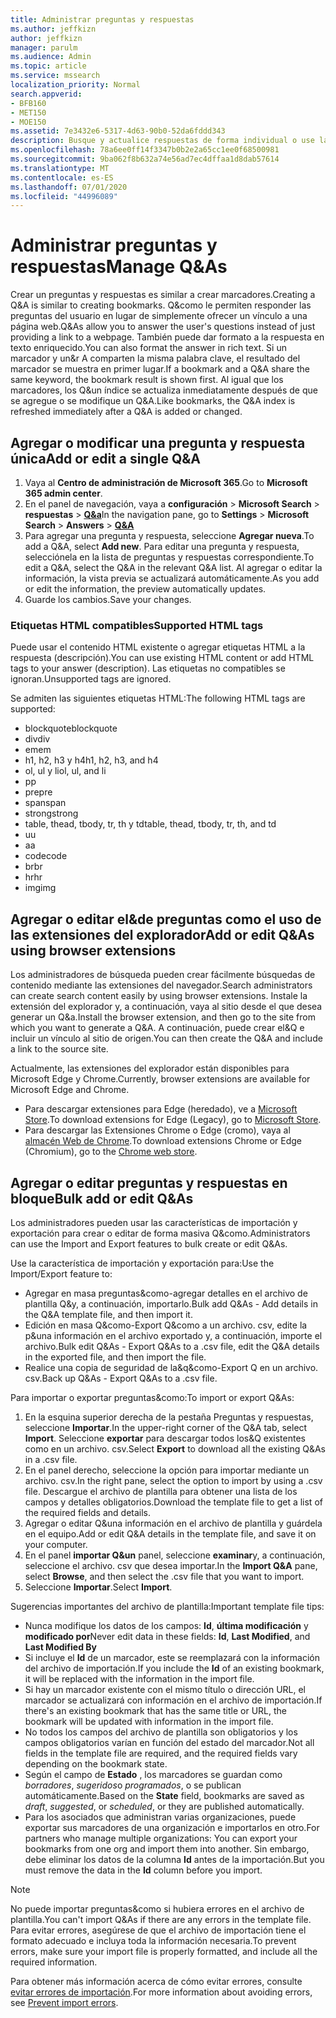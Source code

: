 ```yaml
---
title: Administrar preguntas y respuestas
ms.author: jeffkizn
author: jeffkizn
manager: parulm
ms.audience: Admin
ms.topic: article
ms.service: mssearch
localization_priority: Normal
search.appverid:
- BFB160
- MET150
- MOE150
ms.assetid: 7e3432e6-5317-4d63-90b0-52da6fddd343
description: Busque y actualice respuestas de forma individual o use las herramientas de búsqueda de Microsoft disponibles para editar las preguntas más&de una vez.
ms.openlocfilehash: 78a6ee0ff14f3347b0b2e2a65cc1ee0f68500981
ms.sourcegitcommit: 9ba062f8b632a74e56ad7ec4dffaa1d8dab57614
ms.translationtype: MT
ms.contentlocale: es-ES
ms.lasthandoff: 07/01/2020
ms.locfileid: "44996089"
---
```

# <a name="manage-qas"></a><span data-ttu-id="62b35-103">Administrar preguntas y respuestas</span><span class="sxs-lookup"><span data-stu-id="62b35-103">Manage Q&As</span></span>

<span data-ttu-id="62b35-104">Crear un preguntas y respuestas es similar a crear marcadores.</span><span class="sxs-lookup"><span data-stu-id="62b35-104">Creating a Q&A is similar to creating bookmarks.</span></span> <span data-ttu-id="62b35-105">Q&como le permiten responder las preguntas del usuario en lugar de simplemente ofrecer un vínculo a una página web.</span><span class="sxs-lookup"><span data-stu-id="62b35-105">Q&As allow you to answer the user's questions instead of just providing a link to a webpage.</span></span> <span data-ttu-id="62b35-106">También puede dar formato a la respuesta en texto enriquecido.</span><span class="sxs-lookup"><span data-stu-id="62b35-106">You can also format the answer in rich text.</span></span> <span data-ttu-id="62b35-107">Si un marcador y un&r A comparten la misma palabra clave, el resultado del marcador se muestra en primer lugar.</span><span class="sxs-lookup"><span data-stu-id="62b35-107">If a bookmark and a Q&A share the same keyword, the bookmark result is shown first.</span></span> <span data-ttu-id="62b35-108">Al igual que los marcadores, los Q&un índice se actualiza inmediatamente después de que se agregue o se modifique un Q&A.</span><span class="sxs-lookup"><span data-stu-id="62b35-108">Like bookmarks, the Q&A index is refreshed immediately after a Q&A is added or changed.</span></span>

## <a name="add-or-edit-a-single-qa"></a><span data-ttu-id="62b35-109">Agregar o modificar una pregunta y respuesta única</span><span class="sxs-lookup"><span data-stu-id="62b35-109">Add or edit a single Q&A</span></span>

1. <span data-ttu-id="62b35-110">Vaya al **Centro de administración de Microsoft 365**.</span><span class="sxs-lookup"><span data-stu-id="62b35-110">Go to **Microsoft 365 admin center**.</span></span>
1. <span data-ttu-id="62b35-111">En el panel de navegación, vaya a **configuración**  >  **Microsoft Search**  >  **respuestas**  >  [**Q&a**](https://admin.microsoft.com/Adminportal/Home#/MicrosoftSearch/qnas)</span><span class="sxs-lookup"><span data-stu-id="62b35-111">In the navigation pane, go to **Settings** > **Microsoft Search** > **Answers** > [**Q&A**](https://admin.microsoft.com/Adminportal/Home#/MicrosoftSearch/qnas)</span></span>
1. <span data-ttu-id="62b35-112">Para agregar una pregunta y respuesta, seleccione **Agregar nueva**.</span><span class="sxs-lookup"><span data-stu-id="62b35-112">To add a Q&A, select **Add new**.</span></span>
<span data-ttu-id="62b35-113">Para editar una pregunta y respuesta, selecciónela en la lista de preguntas y respuestas correspondiente.</span><span class="sxs-lookup"><span data-stu-id="62b35-113">To edit a Q&A, select the Q&A in the relevant Q&A list.</span></span> <span data-ttu-id="62b35-114">Al agregar o editar la información, la vista previa se actualizará automáticamente.</span><span class="sxs-lookup"><span data-stu-id="62b35-114">As you add or edit the information, the preview automatically updates.</span></span>
1. <span data-ttu-id="62b35-115">Guarde los cambios.</span><span class="sxs-lookup"><span data-stu-id="62b35-115">Save your changes.</span></span>

### <a name="supported-html-tags"></a><span data-ttu-id="62b35-116">Etiquetas HTML compatibles</span><span class="sxs-lookup"><span data-stu-id="62b35-116">Supported HTML tags</span></span>

<span data-ttu-id="62b35-117">Puede usar el contenido HTML existente o agregar etiquetas HTML a la respuesta (descripción).</span><span class="sxs-lookup"><span data-stu-id="62b35-117">You can use existing HTML content or add HTML tags to your answer (description).</span></span> <span data-ttu-id="62b35-118">Las etiquetas no compatibles se ignoran.</span><span class="sxs-lookup"><span data-stu-id="62b35-118">Unsupported tags are ignored.</span></span>

<span data-ttu-id="62b35-119">Se admiten las siguientes etiquetas HTML:</span><span class="sxs-lookup"><span data-stu-id="62b35-119">The following HTML tags are supported:</span></span>

- <span data-ttu-id="62b35-120">blockquote</span><span class="sxs-lookup"><span data-stu-id="62b35-120">blockquote</span></span>
- <span data-ttu-id="62b35-121">div</span><span class="sxs-lookup"><span data-stu-id="62b35-121">div</span></span>
- <span data-ttu-id="62b35-122">em</span><span class="sxs-lookup"><span data-stu-id="62b35-122">em</span></span>
- <span data-ttu-id="62b35-123">h1, h2, h3 y h4</span><span class="sxs-lookup"><span data-stu-id="62b35-123">h1, h2, h3, and h4</span></span>
- <span data-ttu-id="62b35-124">ol, ul y li</span><span class="sxs-lookup"><span data-stu-id="62b35-124">ol, ul, and li</span></span>
- <span data-ttu-id="62b35-125">p</span><span class="sxs-lookup"><span data-stu-id="62b35-125">p</span></span>
- <span data-ttu-id="62b35-126">pre</span><span class="sxs-lookup"><span data-stu-id="62b35-126">pre</span></span>
- <span data-ttu-id="62b35-127">span</span><span class="sxs-lookup"><span data-stu-id="62b35-127">span</span></span>
- <span data-ttu-id="62b35-128">strong</span><span class="sxs-lookup"><span data-stu-id="62b35-128">strong</span></span>
- <span data-ttu-id="62b35-129">table, thead, tbody, tr, th y td</span><span class="sxs-lookup"><span data-stu-id="62b35-129">table, thead, tbody, tr, th, and td</span></span>
- <span data-ttu-id="62b35-130">u</span><span class="sxs-lookup"><span data-stu-id="62b35-130">u</span></span>
- <span data-ttu-id="62b35-131">a</span><span class="sxs-lookup"><span data-stu-id="62b35-131">a</span></span>
- <span data-ttu-id="62b35-132">code</span><span class="sxs-lookup"><span data-stu-id="62b35-132">code</span></span>
- <span data-ttu-id="62b35-133">br</span><span class="sxs-lookup"><span data-stu-id="62b35-133">br</span></span>
- <span data-ttu-id="62b35-134">hr</span><span class="sxs-lookup"><span data-stu-id="62b35-134">hr</span></span>
- <span data-ttu-id="62b35-135">img</span><span class="sxs-lookup"><span data-stu-id="62b35-135">img</span></span>

## <a name="add-or-edit-qas-using-browser-extensions"></a><span data-ttu-id="62b35-136">Agregar o editar el&de preguntas como el uso de las extensiones del explorador</span><span class="sxs-lookup"><span data-stu-id="62b35-136">Add or edit Q&As using browser extensions</span></span>

<span data-ttu-id="62b35-137">Los administradores de búsqueda pueden crear fácilmente búsquedas de contenido mediante las extensiones del navegador.</span><span class="sxs-lookup"><span data-stu-id="62b35-137">Search administrators can create search content easily by using browser extensions.</span></span> <span data-ttu-id="62b35-138">Instale la extensión del explorador y, a continuación, vaya al sitio desde el que desea generar un Q&a.</span><span class="sxs-lookup"><span data-stu-id="62b35-138">Install the browser extension, and then go to the site from which you want to generate a Q&A.</span></span> <span data-ttu-id="62b35-139">A continuación, puede crear el&Q e incluir un vínculo al sitio de origen.</span><span class="sxs-lookup"><span data-stu-id="62b35-139">You can then create the Q&A and include a link to the source site.</span></span>

<span data-ttu-id="62b35-140">Actualmente, las extensiones del explorador están disponibles para Microsoft Edge y Chrome.</span><span class="sxs-lookup"><span data-stu-id="62b35-140">Currently, browser extensions are available for Microsoft Edge and Chrome.</span></span>

- <span data-ttu-id="62b35-141">Para descargar extensiones para Edge (heredado), ve a [Microsoft Store](https://www.microsoft.com/p/microsoft-search-content-creator/9nrqdbcbwq55?activetab=pivot:overviewtab).</span><span class="sxs-lookup"><span data-stu-id="62b35-141">To download extensions for Edge (Legacy), go to [Microsoft Store](https://www.microsoft.com/p/microsoft-search-content-creator/9nrqdbcbwq55?activetab=pivot:overviewtab).</span></span>
- <span data-ttu-id="62b35-142">Para descargar las Extensiones Chrome o Edge (cromo), vaya al [almacén Web de Chrome](https://chrome.google.com/webstore/detail/microsoft-search-content/nocnablpaoeecfmfnjoheefkogmleipm).</span><span class="sxs-lookup"><span data-stu-id="62b35-142">To download extensions Chrome or Edge (Chromium), go to the [Chrome web store](https://chrome.google.com/webstore/detail/microsoft-search-content/nocnablpaoeecfmfnjoheefkogmleipm).</span></span>

## <a name="bulk-add-or-edit-qas"></a><span data-ttu-id="62b35-143">Agregar o editar preguntas y respuestas en bloque</span><span class="sxs-lookup"><span data-stu-id="62b35-143">Bulk add or edit Q&As</span></span>

<span data-ttu-id="62b35-144">Los administradores pueden usar las características de importación y exportación para crear o editar de forma masiva Q&como.</span><span class="sxs-lookup"><span data-stu-id="62b35-144">Administrators can use the Import and Export features to bulk create or edit Q&As.</span></span>

<span data-ttu-id="62b35-145">Use la característica de importación y exportación para:</span><span class="sxs-lookup"><span data-stu-id="62b35-145">Use the Import/Export feature to:</span></span>

- <span data-ttu-id="62b35-146">Agregar en masa preguntas&como-agregar detalles en el archivo de plantilla Q&y, a continuación, importarlo.</span><span class="sxs-lookup"><span data-stu-id="62b35-146">Bulk add Q&As - Add details in the Q&A template file, and then import it.</span></span>
- <span data-ttu-id="62b35-147">Edición en masa Q&como-Export Q&como a un archivo. csv, edite la p&una información en el archivo exportado y, a continuación, importe el archivo.</span><span class="sxs-lookup"><span data-stu-id="62b35-147">Bulk edit Q&As - Export Q&As to a .csv file, edit the Q&A details in the exported file, and then import the file.</span></span>
- <span data-ttu-id="62b35-148">Realice una copia de seguridad de la&q&como-Export Q en un archivo. csv.</span><span class="sxs-lookup"><span data-stu-id="62b35-148">Back up Q&As - Export Q&As to a .csv file.</span></span>

<span data-ttu-id="62b35-149">Para importar o exportar preguntas&como:</span><span class="sxs-lookup"><span data-stu-id="62b35-149">To import or export Q&As:</span></span>

1. <span data-ttu-id="62b35-150">En la esquina superior derecha de la pestaña Preguntas y respuestas, seleccione **Importar**.</span><span class="sxs-lookup"><span data-stu-id="62b35-150">In the upper-right corner of the Q&A tab, select **Import**.</span></span>
<span data-ttu-id="62b35-151">Seleccione **exportar** para descargar todos los&Q existentes como en un archivo. csv.</span><span class="sxs-lookup"><span data-stu-id="62b35-151">Select **Export** to download all the existing Q&As in a .csv file.</span></span>
1. <span data-ttu-id="62b35-152">En el panel derecho, seleccione la opción para importar mediante un archivo. csv.</span><span class="sxs-lookup"><span data-stu-id="62b35-152">In the right pane, select the option to import by using a .csv file.</span></span> <span data-ttu-id="62b35-153">Descargue el archivo de plantilla para obtener una lista de los campos y detalles obligatorios.</span><span class="sxs-lookup"><span data-stu-id="62b35-153">Download the template file to get a list of the required fields and details.</span></span>
1. <span data-ttu-id="62b35-154">Agregar o editar Q&una información en el archivo de plantilla y guárdela en el equipo.</span><span class="sxs-lookup"><span data-stu-id="62b35-154">Add or edit Q&A details in the template file, and save it on your computer.</span></span>
1. <span data-ttu-id="62b35-155">En el panel **importar Q&un** panel, seleccione **examinar**y, a continuación, seleccione el archivo. csv que desea importar.</span><span class="sxs-lookup"><span data-stu-id="62b35-155">In the **Import Q&A** pane, select **Browse**, and then select the .csv file that you want to import.</span></span>
1. <span data-ttu-id="62b35-156">Seleccione **Importar**.</span><span class="sxs-lookup"><span data-stu-id="62b35-156">Select **Import**.</span></span>

<span data-ttu-id="62b35-157">Sugerencias importantes del archivo de plantilla:</span><span class="sxs-lookup"><span data-stu-id="62b35-157">Important template file tips:</span></span>

- <span data-ttu-id="62b35-158">Nunca modifique los datos de los campos: **Id**, **última modificación** y **modificado por**</span><span class="sxs-lookup"><span data-stu-id="62b35-158">Never edit data in these fields: **Id**, **Last Modified**, and **Last Modified By**</span></span>
- <span data-ttu-id="62b35-159">Si incluye el **Id** de un marcador, este se reemplazará con la información del archivo de importación.</span><span class="sxs-lookup"><span data-stu-id="62b35-159">If you include the **Id** of an existing bookmark, it will be replaced with the information in the import file.</span></span>
- <span data-ttu-id="62b35-160">Si hay un marcador existente con el mismo título o dirección URL, el marcador se actualizará con información en el archivo de importación.</span><span class="sxs-lookup"><span data-stu-id="62b35-160">If there's an existing bookmark that has the same title or URL, the bookmark will be updated with information in the import file.</span></span>
- <span data-ttu-id="62b35-161">No todos los campos del archivo de plantilla son obligatorios y los campos obligatorios varían en función del estado del marcador.</span><span class="sxs-lookup"><span data-stu-id="62b35-161">Not all fields in the template file are required, and the required fields vary depending on the bookmark state.</span></span>
- <span data-ttu-id="62b35-162">Según el campo de **Estado** , los marcadores se guardan como *borradores*, *sugeridos*o *programados*, o se publican automáticamente.</span><span class="sxs-lookup"><span data-stu-id="62b35-162">Based on the **State** field, bookmarks are saved as *draft*, *suggested*, or *scheduled*, or they are published automatically.</span></span>
- <span data-ttu-id="62b35-163">Para los asociados que administran varias organizaciones, puede exportar sus marcadores de una organización e importarlos en otro.</span><span class="sxs-lookup"><span data-stu-id="62b35-163">For partners who manage multiple organizations: You can export your bookmarks from one org and import them into another.</span></span> <span data-ttu-id="62b35-164">Sin embargo, debe eliminar los datos de la columna **Id** antes de la importación.</span><span class="sxs-lookup"><span data-stu-id="62b35-164">But you must remove the data in the **Id** column before you import.</span></span>

> [!NOTE]
> <span data-ttu-id="62b35-165">No puede importar preguntas&como si hubiera errores en el archivo de plantilla.</span><span class="sxs-lookup"><span data-stu-id="62b35-165">You can't import Q&As if there are any errors in the template file.</span></span> <span data-ttu-id="62b35-166">Para evitar errores, asegúrese de que el archivo de importación tiene el formato adecuado e incluya toda la información necesaria.</span><span class="sxs-lookup"><span data-stu-id="62b35-166">To prevent errors, make sure your import file is properly formatted, and include all the required information.</span></span>

<span data-ttu-id="62b35-167">Para obtener más información acerca de cómo evitar errores, consulte [evitar errores de importación](manage-bookmarks.md#prevent-import-errors).</span><span class="sxs-lookup"><span data-stu-id="62b35-167">For more information about avoiding errors, see [Prevent import errors](manage-bookmarks.md#prevent-import-errors).</span></span>

